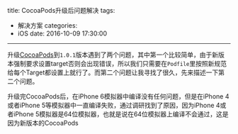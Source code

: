 title: CocoaPods升级后问题解决
tags:
  - 解决方案
categories:
  - iOS
date: 2016-10-09 17:30:00
---

升级[CocoaPods](https://cocoapods.org/)到`1.0.1`版本遇到了两个问题，其中第一个比较简单，由于新版本强制要求设置target否则会出现错误，所以我们只需要在`Podfile`里按照新规范给每个Target都设置上就行了。而第二个问题让我寻找了很久，先来描述一下第二个问题。

升级完CocoaPods后，在iPhone 6模拟器中编译没有任何问题，但是在iPhone 4或者iPhone 5等模拟器中一直编译失败，通过调研找到了原因，因为iPhone 4或者iPhone 5模拟器是64位模拟器，也就是说在64位模拟器上编译不会通过，这是因为新版本的CocoaPods
